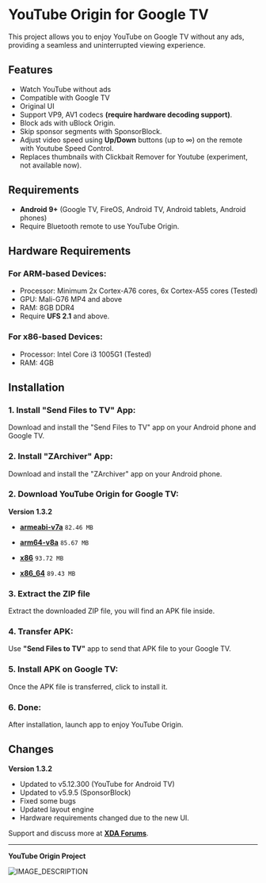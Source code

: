 # YouTube Origin for Google TV

This project allows you to enjoy YouTube on Google TV without any ads, providing a seamless and uninterrupted viewing experience.

## Features
- Watch YouTube without ads
- Compatible with Google TV
- Original UI
- Support VP9, AV1 codecs **(require hardware decoding support)**.
- Block ads with uBlock Origin.
- Skip sponsor segments with SponsorBlock.
- Adjust video speed using **Up/Down** buttons (up to ∞) on the remote with Youtube Speed Control.
- Replaces thumbnails with Clickbait Remover for Youtube (experiment, not available now).

## Requirements
- **Android 9+** (Google TV, FireOS, Android TV, Android tablets, Android phones)
- Require Bluetooth remote to use YouTube Origin.

## Hardware Requirements

### For ARM-based Devices:
- Processor: Minimum 2x Cortex-A76 cores, 6x Cortex-A55 cores (Tested)
- GPU: Mali-G76 MP4 and above
- RAM: 8GB DDR4
- Require **UFS 2.1** and above.

### For x86-based Devices:
- Processor: Intel Core i3 1005G1 (Tested)
- RAM: 4GB

## Installation

### 1. Install "Send Files to TV" App:
Download and install the "Send Files to TV" app on your Android phone and Google TV.

### 2. Install "ZArchiver" App:
Download and install the "ZArchiver" app on your Android phone.

### 2. Download YouTube Origin for Google TV:

**Version 1.3.2**

- **[armeabi-v7a](https://gitlab.com/energylove/originproject/-/blob/main/Releases/v1.3.2/youtube_origin_googletv_armeabi-v7a_release2.zip?ref_type=heads)** `82.46 MB`

- **[arm64-v8a](https://gitlab.com/energylove/originproject/-/blob/main/Releases/v1.3.2/youtube_origin_googletv_arm64-v8a_release2.zip?ref_type=heads)** `85.67 MB`

- **[x86](https://gitlab.com/energylove/originproject/-/blob/main/Releases/v1.3.2/youtube_origin_googletv_x86-32bit_release2.zip?ref_type=heads)** `93.72 MB`

- **[x86_64](https://gitlab.com/energylove/originproject/-/blob/main/Releases/v1.3.2/youtube_origin_googletv_x86-64bit__release2.zip?ref_type=heads)** `89.43 MB`


### 3. Extract the ZIP file
Extract the downloaded ZIP file, you will find an APK file inside.

### 4. Transfer APK:
Use **"Send Files to TV"** app to send that APK file to your Google TV.

### 5. Install APK on Google TV:
Once the APK file is transferred, click to install it.

### 6. Done:
After installation, launch app to enjoy YouTube Origin.


## Changes

**Version 1.3.2**

- Updated to v5.12.300 (YouTube for Android TV)
- Updated to v5.9.5 (SponsorBlock)
- Fixed some bugs
- Updated layout engine
- Hardware requirements changed due to the new UI.

Support and discuss more at **[XDA Forums](https://xdaforums.com/t/app-android-tv-youtube-origin-for-google-tv.4699190/)**.

---

**YouTube Origin Project**

![IMAGE_DESCRIPTION](https://image.jimcdn.com/app/cms/image/transf/none/path/s293f5a94d3403280/image/i4074178470a6059a/version/1677224408/image.png)
